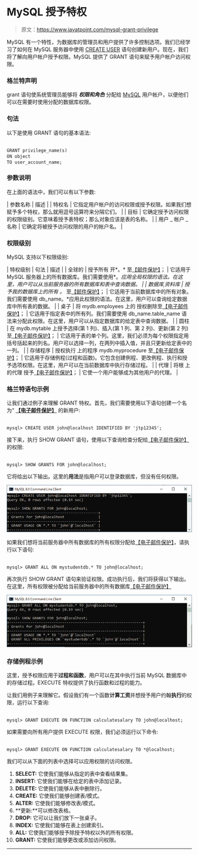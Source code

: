 # MySQL 授予特权

> 原文：<https://www.javatpoint.com/mysql-grant-privilege>

MySQL 有一个特性，为数据库的管理员和用户提供了许多控制选项。我们已经学习了如何在 MySQL 服务器中使用 [CREATE USER](https://www.javatpoint.com/mysql-create-user) 语句创建新用户。现在，我们将了解向用户帐户授予权限。MySQL 提供了 GRANT 语句来赋予用户帐户访问权限。

### 格兰特声明

grant 语句使系统管理员能够将 ***权限和角色*** 分配给 [MySQL](https://www.javatpoint.com/mysql-tutorial) 用户帐户，以便他们可以在需要时使用分配的数据库权限。

### 句法

以下是使用 GRANT 语句的基本语法:

```

GRANT privilege_name(s) 
ON object 
TO user_account_name;

```

### 参数说明

在上面的语法中，我们可以有以下参数:

| 参数名称 | 描述 |
| 特权名 | 它指定用户帐户的访问权限或授予权限。如果我们想赋予多个特权，那么就用逗号运算符来分隔它们。 |
| 目标 | 它确定授予访问权限的权限级别。它意味着授予表特权；那么对象应该是表的名称。 |
| 用户 _ 帐户 _ 名称 | 它确定将被授予访问权限的用户的帐户名。 |

### 权限级别

MySQL 支持以下权限级别:

| 特权级别 | 句法 | 描述 |
| 全球的 | 授予所有
开*。*
至[【邮件保护】](/cdn-cgi/l/email-protection)； | 它适用于 MySQL 服务器上的所有数据库。我们需要使用*。*应用全局权限的语法。在这里，用户可以从当前服务器的所有数据库和表中查询数据。 |
| 数据库ˌ资料库 | 授予我的数据库上的所有
。*
至[【邮件保护】](/cdn-cgi/l/email-protection)； | 它适用于当前数据库中的所有对象。我们需要使用 db_name。*应用此权限的语法。在这里，用户可以查询给定数据库中所有表的数据。 |
| 桌子 | 将 mydb.employees
上的
授权删除至[【电子邮件保护】](/cdn-cgi/l/email-protection)； | 它适用于指定表中的所有列。我们需要使用 db_name.table_name 语法来分配此权限。在这里，用户可以从指定数据库的给定表中查询数据。 |
| 圆柱 | 在 mydb.mytable
上授予选择(第 1 列)、插入(第 1 列、第 2 列)、更新(第 2 列)
至[【电子邮件保护】](/cdn-cgi/l/email-protection)； | 它适用于表的单个列。这里，我们必须为每个权限指定用括号括起来的列名。用户可以选择一列，在两列中插入值，并且只更新给定表中的一列。 |
| 存储程序 | 授权执行
上的程序 mydb.myprocedure
至[【电子邮件保护】](/cdn-cgi/l/email-protection)； | 它适用于存储例程(过程和函数)。它包含创建例程、更改例程、执行和授予选项权限。在这里，用户可以在当前数据库中执行存储过程。 |
| 代理 | 将根
上的代理
授予[【电子邮件保护】](/cdn-cgi/l/email-protection)； | 它使一个用户能够成为其他用户的代理。 |

### 格兰特语句示例

让我们通过例子来理解 GRANT 特权。首先，我们需要使用以下语句创建一个名为“ **[【电子邮件保护】](/cdn-cgi/l/email-protection)** 的新用户:

```

mysql> CREATE USER john@localhost IDENTIFIED BY 'jtp12345';

```

接下来，执行 SHOW GRANT 语句，使用以下查询检查分配给[【电子邮件保护】](/cdn-cgi/l/email-protection)的权限:

```

mysql> SHOW GRANTS FOR john@localhost;

```

它将给出以下输出。这里的**用法**是指用户可以登录数据库，但没有任何权限。

![MySQL Grant Privilege](img/84ac6ed42d6e4100540fc53786be9b3b.png)

如果我们想将当前服务器中所有数据库的所有权限分配给[【电子邮件保护】](/cdn-cgi/l/email-protection)，请执行以下语句:

```

mysql> GRANT ALL ON mystudentdb.* TO john@localhost;

```

再次执行 SHOW GRANT 语句来验证权限。成功执行后，我们将获得以下输出。在这里，所有权限被分配给当前服务器中的所有数据库[【电子邮件保护】](/cdn-cgi/l/email-protection)

![MySQL Grant Privilege](img/2e9f0c08b11583fc94aecb9ddc951439.png)

### 存储例程示例

这里，授予权限应用于**过程和函数**，用户可以在其中执行当前 MySQL 数据库中的存储过程。EXECUTE 特权提供了执行函数和过程的能力。

让我们用例子来理解它。假设我们有一个函数**计算工资**并想授予用户约翰**执行**的权限，运行以下查询:

```

mysql> GRANT EXECUTE ON FUNCTION calculatesalary TO john@localhost;

```

如果需要向所有用户提供 EXECUTE 权限，我们必须运行以下命令:

```

mysql> GRANT EXECUTE ON FUNCTION calculatesalary TO *@localhost;

```

我们可以从下面的列表中选择可以应用权限的访问权限。

1.  **SELECT:** 它使我们能够从指定的表中查看结果集。
2.  **INSERT:** 它使我们能够在给定的表中添加记录。
3.  **DELETE:** 它使我们能够从表中删除行。
4.  **CREATE:** 它使我们能够创建表/模式。
5.  **ALTER:** 它使我们能够修改表/模式。
6.  **更新:**可以修改表格。
7.  **DROP:** 它可以让我们放下一张桌子。
8.  **INDEX:** 它使我们能够在表上创建索引。
9.  **ALL:** 它使我们能够授予除授予特权以外的所有权限。
10.  **GRANT:** 它使我们能够更改或添加访问权限。

* * *
